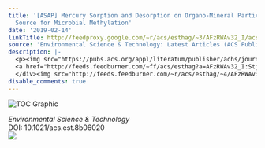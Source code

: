```yaml
---
title: '[ASAP] Mercury Sorption and Desorption on Organo-Mineral Particulates as a
  Source for Microbial Methylation'
date: '2019-02-14'
linkTitle: http://feedproxy.google.com/~r/acs/esthag/~3/AFzRWAv32_I/acs.est.8b06020
source: 'Environmental Science & Technology: Latest Articles (ACS Publications)'
description: |-
  <p><img src="https://pubs.acs.org/appl/literatum/publisher/achs/journals/content/esthag/0/esthag.ahead-of-print/acs.est.8b06020/20190214/images/medium/es-2018-06020d_0005.gif" alt="TOC Graphic"/></p><div><cite>Environmental Science & Technology</cite></div><div>DOI: 10.1021/acs.est.8b06020</div><div class="feedflare">
  <a href="http://feeds.feedburner.com/~ff/acs/esthag?a=AFzRWAv32_I:Stj2pJeUphk:yIl2AUoC8zA"><img src="http://feeds.feedburner.com/~ff/acs/esthag?d=yIl2AUoC8zA" border="0"></img></a>
  </div><img src="http://feeds.feedburner.com/~r/acs/esthag/~4/AFzRWAv32_I" height="1" width="1" ...
disable_comments: true
---
```

<p><img src="https://pubs.acs.org/appl/literatum/publisher/achs/journals/content/esthag/0/esthag.ahead-of-print/acs.est.8b06020/20190214/images/medium/es-2018-06020d_0005.gif" alt="TOC Graphic"/></p><div><cite>Environmental Science & Technology</cite></div><div>DOI: 10.1021/acs.est.8b06020</div><div class="feedflare">
<a href="http://feeds.feedburner.com/~ff/acs/esthag?a=AFzRWAv32_I:Stj2pJeUphk:yIl2AUoC8zA"><img src="http://feeds.feedburner.com/~ff/acs/esthag?d=yIl2AUoC8zA" border="0"></img></a>
</div><img src="http://feeds.feedburner.com/~r/acs/esthag/~4/AFzRWAv32_I" height="1" width="1" ...
